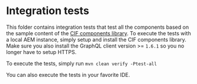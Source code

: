 # Integration tests

This folder contains integration tests that test all the components based on the sample content of the [CIF components library](../../examples). To execute the tests with a local AEM instance, simply setup and install the CIF components library. Make sure you also install the GraphQL client version >= `1.6.1` so you no longer have to setup HTTPS.

To execute the tests, simply run `mvn clean verify -Ptest-all`

You can also execute the tests in your favorite IDE.